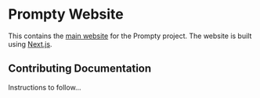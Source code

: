 # Prompty Website
This contains the [main website](https://prompty.ai) for the Prompty project. The website is built using [Next.js](https://nextjs.org).

## Contributing Documentation

Instructions to follow...